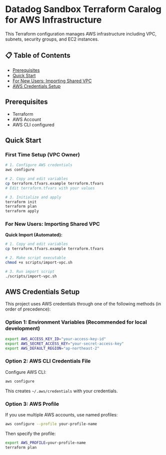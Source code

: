 # Datadog Sandbox Terraform Caralog for AWS Infrastructure

This Terraform configuration manages AWS infrastructure including VPC, subnets, security groups, and EC2 instances.

## 📋 Table of Contents

- [Prerequisites](#prerequisites)
- [Quick Start](#quick-start)
- [For New Users: Importing Shared VPC](#for-new-users-importing-shared-vpc)
- [AWS Credentials Setup](#aws-credentials-setup)

## Prerequisites

- Terraform
- AWS Account
- AWS CLI configured

## Quick Start

### First Time Setup (VPC Owner)

```bash
# 1. Configure AWS credentials
aws configure

# 2. Copy and edit variables
cp terraform.tfvars.example terraform.tfvars
# Edit terraform.tfvars with your values

# 3. Initialize and apply
terraform init
terraform plan
terraform apply
```

### For New Users: Importing Shared VPC

**Quick Import (Automated):**
```bash
# 1. Copy and edit variables
cp terraform.tfvars.example terraform.tfvars

# 2. Make script executable
chmod +x scripts/import-vpc.sh

# 3. Run import script
./scripts/import-vpc.sh
```

## AWS Credentials Setup

This project uses AWS credentials through one of the following methods (in order of precedence):

### Option 1: Environment Variables (Recommended for local development)

```bash
export AWS_ACCESS_KEY_ID="your-access-key-id"
export AWS_SECRET_ACCESS_KEY="your-secret-access-key"
export AWS_DEFAULT_REGION="ap-northeast-2"
```

### Option 2: AWS CLI Credentials File

Configure AWS CLI:
```bash
aws configure
```

This creates `~/.aws/credentials` with your credentials.

### Option 3: AWS Profile

If you use multiple AWS accounts, use named profiles:

```bash
aws configure --profile your-profile-name
```

Then specify the profile:
```bash
export AWS_PROFILE=your-profile-name
terraform plan
```